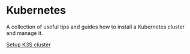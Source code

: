 # Kubernetes

A collection of useful tips and guides how to install a Kubernetes cluster and manage it.

[Setup K3S cluster](k3s/k3s-cluster-setup.md)
